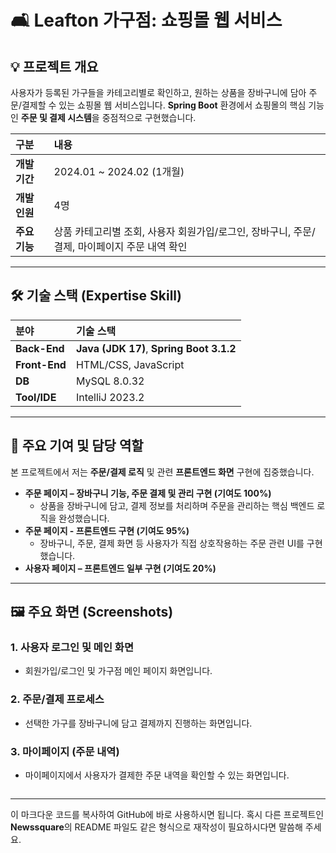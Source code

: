 # 🛋️ Leafton 가구점: 쇼핑몰 웹 서비스

## 💡 프로젝트 개요
사용자가 등록된 가구들을 카테고리별로 확인하고, 원하는 상품을 장바구니에 담아 주문/결제할 수 있는 쇼핑몰 웹 서비스입니다. **Spring Boot** 환경에서 쇼핑몰의 핵심 기능인 **주문 및 결제 시스템**을 중점적으로 구현했습니다.

| 구분 | 내용 |
| :--- | :--- |
| **개발 기간** | 2024.01 ~ 2024.02 (1개월) |
| **개발 인원** | 4명 |
| **주요 기능** | 상품 카테고리별 조회, 사용자 회원가입/로그인, 장바구니, 주문/결제, 마이페이지 주문 내역 확인 |

---

## 🛠️ 기술 스택 (Expertise Skill)

| 분야 | 기술 스택 |
| :--- | :--- |
| **Back-End** | **Java (JDK 17)**, **Spring Boot 3.1.2** |
| **Front-End** | HTML/CSS, JavaScript |
| **DB** | MySQL 8.0.32 |
| **Tool/IDE** | IntelliJ 2023.2 |

---

## 🎯 주요 기여 및 담당 역할

본 프로젝트에서 저는 **주문/결제 로직** 및 관련 **프론트엔드 화면** 구현에 집중했습니다.

* **주문 페이지 – 장바구니 기능, 주문 결제 및 관리 구현 (기여도 100%)**
    * 상품을 장바구니에 담고, 결제 정보를 처리하며 주문을 관리하는 핵심 백엔드 로직을 완성했습니다.
* **주문 페이지 - 프론트엔드 구현 (기여도 95%)**
    * 장바구니, 주문, 결제 화면 등 사용자가 직접 상호작용하는 주문 관련 UI를 구현했습니다.
* **사용자 페이지 – 프론트엔드 일부 구현 (기여도 20%)**

---

## 🖼️ 주요 화면 (Screenshots)

### 1. 사용자 로그인 및 메인 화면
* 회원가입/로그인 및 가구점 메인 페이지 화면입니다.
> 
### 2. 주문/결제 프로세스
* 선택한 가구를 장바구니에 담고 결제까지 진행하는 화면입니다.
> 
### 3. 마이페이지 (주문 내역)
* 마이페이지에서 사용자가 결제한 주문 내역을 확인할 수 있는 화면입니다.
> ```

---
이 마크다운 코드를 복사하여 GitHub에 바로 사용하시면 됩니다. 혹시 다른 프로젝트인 **Newssquare**의 README 파일도 같은 형식으로 재작성이 필요하시다면 말씀해 주세요.
